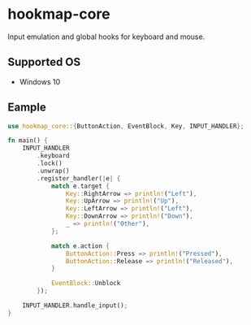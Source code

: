 # hookmap-core

Input emulation and global hooks for keyboard and mouse.

## Supported OS

* Windows 10

## Eample

```rust
use hookmap_core::{ButtonAction, EventBlock, Key, INPUT_HANDLER};

fn main() {
    INPUT_HANDLER
        .keyboard
        .lock()
        .unwrap()
        .register_handler(|e| {
            match e.target {
                Key::RightArrow => println!("Left"),
                Key::UpArrow => println!("Up"),
                Key::LeftArrow => println!("Left"),
                Key::DownArrow => println!("Down"),
                _ => println!("Other"),
            };

            match e.action {
                ButtonAction::Press => println!("Pressed"),
                ButtonAction::Release => println!("Released"),
            }

            EventBlock::Unblock
        });

    INPUT_HANDLER.handle_input();
}
```
